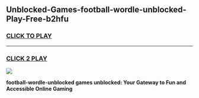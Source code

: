 
## Unblocked-Games-football-wordle-unblocked-Play-Free-b2hfu
<h3>
<a href="https://premium76.site?title=football-wordle-unblocked&ref=12A">CLICK TO PLAY</a></h3>
<hr>

<h3>
<a href="https://premium76.site?title=football-wordle-unblocked&ref=12A">CLICK 2 PLAY</a>
  
</h3>

<a href="https://premium76.site?title=football-wordle-unblocked&ref=12A"><img src="https://clearcache.store/games.png"></a>


**football-wordle-unblocked games unblocked: Your Gateway to Fun and Accessible Online Gaming**
